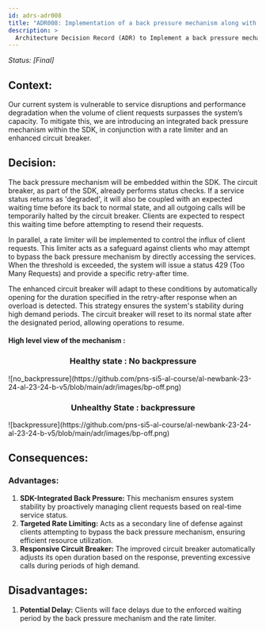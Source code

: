 ```yaml
---
id: adrs-adr008
title: "ADR008: Implementation of a back pressure mechanism along with Rate Limiter and Enhanced Circuit Breaker"
description: >
  Architecture Decision Record (ADR) to Implement a back pressure mechanism along with Rate Limiter and Enhanced Circuit Breaker for Client Requests.
---
```


*Status: [Final]*

## Context:
Our current system is vulnerable to service disruptions and performance degradation when the volume of client requests surpasses the system’s capacity. To mitigate this, we are introducing an integrated back pressure mechanism within the SDK, in conjunction with a rate limiter and an enhanced circuit breaker.

## Decision: 
The back pressure mechanism will be embedded within the SDK. The circuit breaker, as part of the SDK, already performs status checks. If a service status returns as 'degraded', it will also be coupled with an expected waiting time before its back to normal state, and all outgoing calls will be temporarily halted by the circuit breaker. Clients are expected to respect this waiting time before attempting to resend their requests.

In parallel, a rate limiter will be implemented to control the influx of client requests. This limiter acts as a safeguard against clients who may attempt to bypass the back pressure mechanism by directly accessing the services. When the threshold is exceeded, the system will issue a status 429 (Too Many Requests) and provide a specific retry-after time.

The enhanced circuit breaker will adapt to these conditions by automatically opening for the duration specified in the retry-after response when an overload is detected. This strategy ensures the system's stability during high demand periods. The circuit breaker will reset to its normal state after the designated period, allowing operations to resume.

#### High level view of the mechanism : 

<h3 style="text-align: center;">Healthy state : No backpressure</h3>
![no_backpressure](https://github.com/pns-si5-al-course/al-newbank-23-24-al-23-24-b-v5/blob/main/adr/images/bp-off.png)

<h3 style="text-align: center;">Unhealthy State : backpressure</h3>
![backpressure](https://github.com/pns-si5-al-course/al-newbank-23-24-al-23-24-b-v5/blob/main/adr/images/bp-off.png)

## Consequences:

### Advantages:
1. **SDK-Integrated Back Pressure:** This mechanism ensures system stability by proactively managing client requests based on real-time service status.
2. **Targeted Rate Limiting:** Acts as a secondary line of defense against clients attempting to bypass the back pressure mechanism, ensuring efficient resource utilization.
3. **Responsive Circuit Breaker:** The improved circuit breaker automatically adjusts its open duration based on the response, preventing excessive calls during periods of high demand.
   
## Disadvantages:
1. **Potential Delay:** Clients will face delays due to the enforced waiting period by the back pressure mechanism and the rate limiter.
